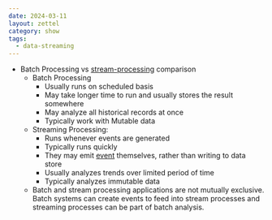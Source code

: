 ```yaml
---
date: 2024-03-11
layout: zettel
category: show
tags:
  - data-streaming
---
```

- Batch Processing vs [stream-processing](glossary/stream-processing.md) comparison 
	- Batch Processing
		- Usually runs on scheduled basis
		- May take longer time to run and usually stores the result somewhere
		- May analyze all historical records at once
		- Typically work with Mutable data 
	- Streaming Processing:
		- Runs whenever events are generated
		- Typically runs quickly
		- They may emit [event](glossary/event.md) themselves, rather than writing to data store
		- Usually analyzes trends over limited period of time
		- Typically analyzes immutable data
	- Batch and stream processing applications are not mutually exclusive. Batch systems can create events to feed into stream processes and streaming processes can be part of batch analysis.